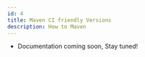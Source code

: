 ```yaml
---
id: 4
title: Maven CI friendly Versions
description: How to Maven
---
```


- Documentation coming soon, Stay tuned!